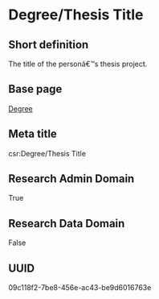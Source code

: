 # Degree/Thesis Title
## Short definition
The title of the personâ€™s thesis project.
## Base page
[Degree](https://github.com/EuroCRIS/CASRAI-Dictionairies/blob/main/Objects/Degree.md)
## Meta title
csr:Degree/Thesis Title
## Research Admin Domain
True
## Research Data Domain
False
## UUID
09c118f2-7be8-456e-ac43-be9d6016763e
